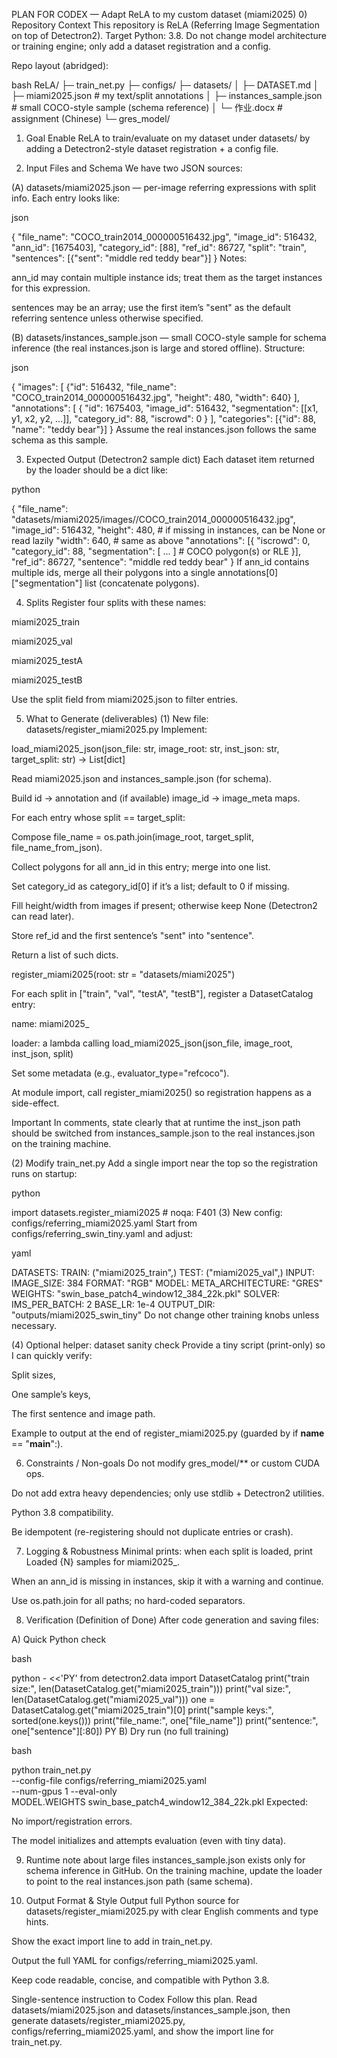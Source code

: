 PLAN FOR CODEX — Adapt ReLA to my custom dataset (miami2025)
0) Repository Context
This repository is ReLA (Referring Image Segmentation on top of Detectron2).
Target Python: 3.8.
Do not change model architecture or training engine; only add a dataset registration and a config.

Repo layout (abridged):

bash
ReLA/
  ├─ train_net.py
  ├─ configs/
  ├─ datasets/
  │   ├─ DATASET.md
  │   ├─ miami2025.json                # my text/split annotations
  │   ├─ instances_sample.json         # small COCO-style sample (schema reference)
  │   └─ 作业.docx                     # assignment (Chinese)
  └─ gres_model/
1) Goal
Enable ReLA to train/evaluate on my dataset under datasets/ by adding a Detectron2-style dataset registration + a config file.

2) Input Files and Schema
We have two JSON sources:

(A) datasets/miami2025.json — per-image referring expressions with split info.
Each entry looks like:

json

{
  "file_name": "COCO_train2014_000000516432.jpg",
  "image_id": 516432,
  "ann_id": [1675403],
  "category_id": [88],
  "ref_id": 86727,
  "split": "train",
  "sentences": [{"sent": "middle red teddy bear"}]
}
Notes:

ann_id may contain multiple instance ids; treat them as the target instances for this expression.

sentences may be an array; use the first item’s "sent" as the default referring sentence unless otherwise specified.

(B) datasets/instances_sample.json — small COCO-style sample for schema inference (the real instances.json is large and stored offline).
Structure:

json

{
  "images": [
    {"id": 516432, "file_name": "COCO_train2014_000000516432.jpg", "height": 480, "width": 640}
  ],
  "annotations": [
    {
      "id": 1675403,
      "image_id": 516432,
      "segmentation": [[x1, y1, x2, y2, ...]],
      "category_id": 88,
      "iscrowd": 0
    }
  ],
  "categories": [{"id": 88, "name": "teddy bear"}]
}
Assume the real instances.json follows the same schema as this sample.

3) Expected Output (Detectron2 sample dict)
Each dataset item returned by the loader should be a dict like:

python

{
  "file_name": "datasets/miami2025/images/<split>/COCO_train2014_000000516432.jpg",
  "image_id": 516432,
  "height": 480,                # if missing in instances, can be None or read lazily
  "width":  640,                # same as above
  "annotations": [{
     "iscrowd": 0,
     "category_id": 88,
     "segmentation": [ ... ]    # COCO polygon(s) or RLE
  }],
  "ref_id": 86727,
  "sentence": "middle red teddy bear"
}
If ann_id contains multiple ids, merge all their polygons into a single annotations[0]["segmentation"] list (concatenate polygons).

4) Splits
Register four splits with these names:

miami2025_train

miami2025_val

miami2025_testA

miami2025_testB

Use the split field from miami2025.json to filter entries.

5) What to Generate (deliverables)
(1) New file: datasets/register_miami2025.py
Implement:

load_miami2025_json(json_file: str, image_root: str, inst_json: str, target_split: str) -> List[dict]

Read miami2025.json and instances_sample.json (for schema).

Build id -> annotation and (if available) image_id -> image_meta maps.

For each entry whose split == target_split:

Compose file_name = os.path.join(image_root, target_split, file_name_from_json).

Collect polygons for all ann_id in this entry; merge into one list.

Set category_id as category_id[0] if it’s a list; default to 0 if missing.

Fill height/width from images if present; otherwise keep None (Detectron2 can read later).

Store ref_id and the first sentence’s "sent" into "sentence".

Return a list of such dicts.

register_miami2025(root: str = "datasets/miami2025")

For each split in ["train", "val", "testA", "testB"], register a DatasetCatalog entry:

name: miami2025_<split>

loader: a lambda calling load_miami2025_json(json_file, image_root, inst_json, split)

Set some metadata (e.g., evaluator_type="refcoco").

At module import, call register_miami2025() so registration happens as a side-effect.

Important
In comments, state clearly that at runtime the inst_json path should be switched from instances_sample.json to the real instances.json on the training machine.

(2) Modify train_net.py
Add a single import near the top so the registration runs on startup:

python

import datasets.register_miami2025  # noqa: F401
(3) New config: configs/referring_miami2025.yaml
Start from configs/referring_swin_tiny.yaml and adjust:

yaml

DATASETS:
  TRAIN: ("miami2025_train",)
  TEST:  ("miami2025_val",)
INPUT:
  IMAGE_SIZE: 384
  FORMAT: "RGB"
MODEL:
  META_ARCHITECTURE: "GRES"
  WEIGHTS: "swin_base_patch4_window12_384_22k.pkl"
SOLVER:
  IMS_PER_BATCH: 2
  BASE_LR: 1e-4
OUTPUT_DIR: "outputs/miami2025_swin_tiny"
Do not change other training knobs unless necessary.

(4) Optional helper: dataset sanity check
Provide a tiny script (print-only) so I can quickly verify:

Split sizes,

One sample’s keys,

The first sentence and image path.

Example to output at the end of register_miami2025.py (guarded by if __name__ == "__main__":).

6) Constraints / Non-goals
Do not modify gres_model/** or custom CUDA ops.

Do not add extra heavy dependencies; only use stdlib + Detectron2 utilities.

Python 3.8 compatibility.

Be idempotent (re-registering should not duplicate entries or crash).

7) Logging & Robustness
Minimal prints: when each split is loaded, print Loaded {N} samples for miami2025_<split>.

When an ann_id is missing in instances, skip it with a warning and continue.

Use os.path.join for all paths; no hard-coded separators.

8) Verification (Definition of Done)
After code generation and saving files:

A) Quick Python check

bash

python - <<'PY'
from detectron2.data import DatasetCatalog
print("train size:", len(DatasetCatalog.get("miami2025_train")))
print("val size:",   len(DatasetCatalog.get("miami2025_val")))
one = DatasetCatalog.get("miami2025_train")[0]
print("sample keys:", sorted(one.keys()))
print("file_name:", one["file_name"])
print("sentence:", one["sentence"][:80])
PY
B) Dry run (no full training)

bash

python train_net.py \
  --config-file configs/referring_miami2025.yaml \
  --num-gpus 1 --eval-only \
  MODEL.WEIGHTS swin_base_patch4_window12_384_22k.pkl
Expected:

No import/registration errors.

The model initializes and attempts evaluation (even with tiny data).

9) Runtime note about large files
instances_sample.json exists only for schema inference in GitHub.
On the training machine, update the loader to point to the real instances.json path (same schema).

10) Output Format & Style
Output full Python source for datasets/register_miami2025.py with clear English comments and type hints.

Show the exact import line to add in train_net.py.

Output the full YAML for configs/referring_miami2025.yaml.

Keep code readable, concise, and compatible with Python 3.8.

Single-sentence instruction to Codex
Follow this plan. Read datasets/miami2025.json and datasets/instances_sample.json, then generate datasets/register_miami2025.py, configs/referring_miami2025.yaml, and show the import line for train_net.py.

